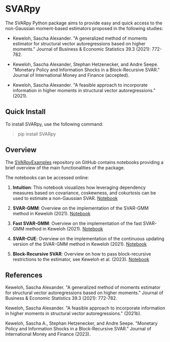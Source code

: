 # SVARpy

The SVARpy Python package aims to provide easy and quick access to the non-Gaussian moment-based estimators proposed in the following studies:

- Keweloh, Sascha Alexander. "A generalized method of moments estimator for structural vector autoregressions based on higher moments." Journal of Business & Economic Statistics 39.3 (2021): 772-782.

- Keweloh, Sascha Alexander, Stephan Hetzenecker, and Andre Seepe. "Monetary Policy and Information Shocks in a Block-Recursive SVAR." Journal of International Money and Finance (accepted).

- Keweloh, Sascha Alexander. "A feasible approach to incorporate information in higher moments in structural vector autoregressions." (2021).

## Quick Install

To install SVARpy, use the following command:

> pip install SVARpy


## Overview

The [SVARpyExamples](https://github.com/Saschakew/SVARpyExamples) repository on GitHub contains notebooks providing a brief overview of the main functionalities of the package.

The notebooks can be accessed online:

1. **Intuition**: 
This notebook visualizes how leveraging dependency measures based on covariance, coskewness, and cokurtosis can be used to estimate a non-Gaussian SVAR.
[Notebook](https://colab.research.google.com/github/Saschakew/SVARpyExamples/blob/main/SVARpy-Intuition.ipynb)

2. **SVAR-GMM**: 
Overview on the implementation of the SVAR-GMM method in Keweloh (2021).
[Notebook](https://colab.research.google.com/github/Saschakew/SVARpyExamples/blob/main/SVARpy-SVARGMM.ipynb)

3. **Fast SVAR-GMM**: 
Overview on the implementation of the fast SVAR-GMM method in Keweloh (2021).
[Notebook](https://colab.research.google.com/github/Saschakew/SVARpyExamples/blob/main/SVARpy-SVARGMMfast.ipynb)

4. **SVAR-CUE**: 
Overview on the implementation of the continuous updating version of the SVAR-GMM method in Keweloh (2021).
[Notebook](https://colab.research.google.com/github/Saschakew/SVARpyExamples/blob/main/SVARpy-SVARCUE.ipynb)

5. **Block-Recursive SVAR**: 
Overview on how to pass block-recursive restrictions to the estimator, see Keweloh et al. (2023).
[Notebook](https://colab.research.google.com/github/Saschakew/SVARpyExamples/blob/main/SVARpy-SVARGMM-BlockRec.ipynb)

## References

Keweloh, Sascha Alexander. "A generalized method of moments estimator for structural vector autoregressions based on higher moments." Journal of Business & Economic Statistics 39.3 (2021): 772-782.

Keweloh, Sascha Alexander. "A feasible approach to incorporate information in higher moments in structural vector autoregressions." (2021b).

Keweloh, Sascha A., Stephan Hetzenecker, and Andre Seepe. "Monetary Policy and Information Shocks in a Block-Recursive SVAR." Journal of International Money and Finance (2023).

